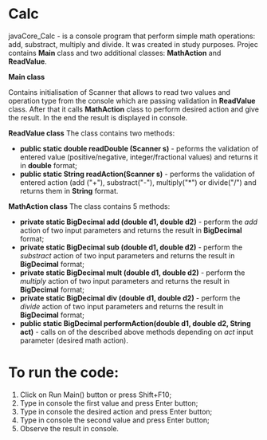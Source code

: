 # Calc
javaCore_Calc - is a console program that perform simple math operations: add, substract, multiply and divide.
It was created in study purposes.
Projec contains **Main** class and two additional classes: **MathAction** and **ReadValue**.

   **Main class**

Contains initialisation of Scanner that allows to read two values and operation type from the console which are 
passing validation in **ReadValue** class. After that it calls **MathAction** class to perform desired action and give the result.
In the end the result is displayed in console.

**ReadValue class**
The class contains two methods:
* **public static double readDouble (Scanner s)** - peforms the validation of entered value (positive/negative, integer/fractional values)
and returns it in **double** format;
* **public static String readAction(Scanner s)** - performs the validation of entered action (add ("+"), substract("-"), multiply("*") or divide("/")
and returns them in **String** format.

**MathAction class**
The class contains 5 methods:
* **private static BigDecimal add (double d1, double d2)** - perform the *add* action of two input parameters 
and returns the result in **BigDecimal** format;
* **private static BigDecimal sub (double d1, double d2)** - perform the *substract* action of two input parameters 
and returns the result in **BigDecimal** format;
* **private static BigDecimal mult (double d1, double d2)** - perform the *multiply* action of two input parameters 
and returns the result in **BigDecimal** format;
* **private static BigDecimal div (double d1, double d2)** - perform the *divide* action of two input parameters 
and returns the result in **BigDecimal** format;
* **public static BigDecimal performAction(double d1, double d2, String act)** - calls on of the described above methods depending on 
*act* input parameter (desired math action).

# To run the code:

1. Click on Run Main() button or press Shift+F10;
2. Type in console the first value and press Enter button;
3. Type in console the desired action and press Enter button;
4. Type in console the second value and press Enter button;
5. Observe the result in console.

